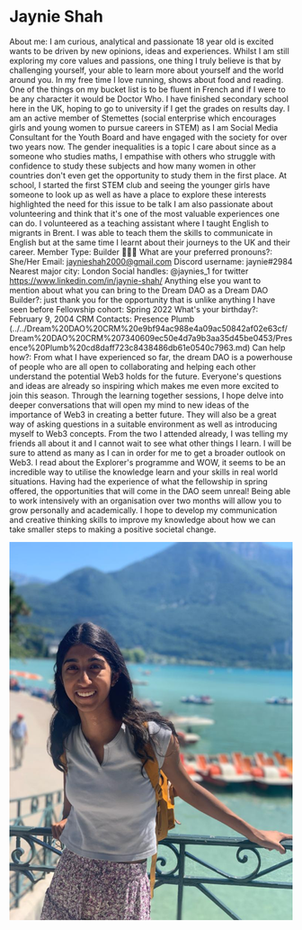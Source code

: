 # Jaynie Shah

About me: I am curious, analytical and passionate 18 year old is excited wants to be driven by new opinions, ideas and experiences. Whilst I am still exploring my core values and passions, one thing I truly believe is that by challenging yourself, your able to learn more about yourself and the world around you. In my free time I love running, shows about food and reading. One of the things on my bucket list is to be fluent in French and if I were to be any character it would be Doctor Who.
I have finished secondary school here in the UK, hoping to go to university if I get the grades on results day. I am an active member of Stemettes (social enterprise which encourages girls and young women to pursue careers in STEM) as I am Social Media Consultant for the Youth Board and have engaged with the society for over two years now. The gender inequalities is a topic I care about since as a someone who studies maths, I empathise with others who struggle with confidence to study these subjects and how many women in other countries don't even get the opportunity to study them in the first place. At school, I started the first STEM club and seeing the younger girls have someone to look up as well as have a place to explore these interests highlighted the need for this issue to be talk
I am also passionate about volunteering and think that it's one of the most valuable experiences one can do. I volunteered as a teaching assistant where I taught English to migrants in Brent. I was able to teach them the skills to communicate in English but at the same time I learnt about their journeys to the UK and their career.
Member Type: Builder 👷🏾‍♀️
What are your preferred pronouns?: She/Her
Email: jaynieshah2000@gmail.com
Discord username: jaynie#2984
Nearest major city: London
Social handles: @jaynies_1 for twitter
https://www.linkedin.com/in/jaynie-shah/
Anything else you want to mention about what you can bring to the Dream DAO as a Dream DAO Builder?: just thank you for the opportunity that is unlike anything I have seen before
Fellowship cohort: Spring 2022
What's your birthday?: February 9, 2004
CRM Contacts: Presence Plumb (../../Dream%20DAO%20CRM%20e9bf94ac988e4a09ac50842af02e63cf/Dream%20DAO%20CRM%207340609ec50e4d7a9b3aa35d45be0453/Presence%20Plumb%20cd8daff723c8438486db61e0540c7963.md)
Can help how?: From what I have experienced so far, the dream DAO is a powerhouse of people who are all open to collaborating and helping each other understand the potential Web3 holds for the future. Everyone's questions and ideas are already so inspiring which makes me even more excited to join this season. Through the learning together sessions, I hope delve into deeper conversations that will open my mind to new ideas of the importance of Web3 in creating a better future. They will also be a great way of asking questions in a suitable environment as well as introducing myself to Web3 concepts. From the two I attended already, I was telling my friends all about it and I cannot wait to see what other things I learn. I will be sure to attend as many as I can in order for me to get a broader outlook on Web3.
I read about the Explorer's programme and WOW, it seems to be an incredible way to utilise the knowledge learn and your skills in real world situations. Having had the experience of what the fellowship in spring offered, the opportunities that will come in the DAO seem unreal! Being able to work intensively with an organisation over two months will allow you to grow personally and academically.
I hope to develop my communication and creative thinking skills to improve my knowledge about how we can take smaller steps to making a positive societal change.

![Jaynie.jpg](../../Dream%20DAO%20Voting%20Member%20List%201790792012994a419257db8f8a7807ff/%5BS2%5D%20Dream%20DAO%20Founding%20Voting%20Member%20List%202c05a57dde504a87a8ced236cce0b149/Jaynie%20Shah%20cf1b8c355f1d450ba99c8a2866227178/Jaynie.jpg)